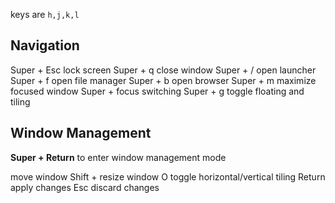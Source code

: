 <direction> keys are `h,j,k,l`

## Navigation

Super + Esc                lock screen
Super + q                  close window
Super + /                  open launcher
Super + f                  open file manager
Super + b                  open browser
Super + m                  maximize focused window
Super + <direction>        focus switching
Super + g                  toggle floating and tiling

## Window Management 

**Super + Return** to enter window management mode

<direction>                 move window
Shift + <direction>         resize window
O                           toggle horizontal/vertical tiling
Return                      apply changes
Esc                         discard changes
